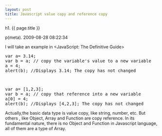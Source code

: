 ```yaml
---
layout: post
title: Javascript value copy and reference copy
---
```


h1. {{ page.title }} 

p(meta). 2009-08-28 08:22:34

I will take an example in &lt;JavaScript: The Definitive Guide&gt;
<pre name='code' class='javascript'>
var a= 3.14;
var b = a; // copy the variable's value to a new variable
a = 4;
alert(b); //Displays 3.14; The copy has not changed
</pre>
<br />
<pre name='code' class='javascript'>
var a= [1,2,3];
var b = a; // copy that reference into a new variable
a[0] = 4;
alert(b); //Displays [4,2,3]; The copy has not changed
</pre>

Actually,the basic data type is value copy, like string, number, etc. But others , like Object, Array and Function are copy reference. In its fundamental nature, there is no Object and Function in Javascript language, all of them are a type of Array.